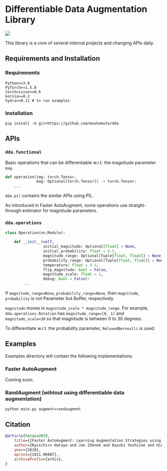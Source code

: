 # Differentiable Data Augmentation Library

![](https://github.com/moskomule/dda/workflows/pytest/badge.svg)

This library is a core of several internal projects and changing APIs daily.

## Requirements and Installation

### Requirements

```
Python>=3.8
PyTorch>=1.5.0
torchvision>=0.6
kornia>=0.2
hydra>=0.11 # to run examples
```

### Installation

```
pip install -U git+https://github.com/moskomule/dda
```

## APIs

### `dda.functional`

Basic operations that can be differentiable w.r.t. the magnitude parameter `mag`.

```python
def operation(img: torch.Tensor,
              mag: Optional[torch.Tensor]) -> torch.Tensor:
    ...
```

`dda.pil` contains the similar APIs using PIL.

As introduced in Faster AutoAugment, some operations use straight-through estimator for magnitude parameters.

### `dda.operations`

```python
class Operation(nn.Module):
   
    def __init__(self,
                 initial_magnitude: Optional[float] = None,
                 initial_probability: float = 0.5,
                 magnitude_range: Optional[Tuple[float, float]] = None,
                 probability_range: Optional[Tuple[float, float]] = None,
                 temperature: float = 0.1,
                 flip_magnitude: bool = False,
                 magnitude_scale: float = 1,
                 debug: bool = False):
        ...
```

If `magnitude_range=None`, `probability_range=None`, then `magnitude`, `probability` is not Parameter but Buffer, respectively.

`magnitude` moves in `magnitude_scale * magnitude_range`. 
For example, `dda.operations.Rotation` has `magnitude_range=[0, 1]` and `magnitude_scale=30` so that magnitude is between 0 to 30 degrees. 

To differentiate w.r.t. the probability parameter, `RelaxedBernoulli` is used.

## Examples

Examples directory will contain the following implementations:

### Faster AutoAugment

Coming soon.

### RandAugment (wihtout using differentiable data augmentation)

```shell script
python main.py augment=randaugmnet
```

## Citation

```bibtex
@article{hataya2019,
    title={{Faster AutoAugment: Learning Augmentation Strategies using Backpropagation}},
    author={Ryuichiro Hataya and Jan Zdenek and Kazuki Yoshizoe and Hideki Nakayama},
    year={2019},
    eprint={1911.06987},
    archivePrefix={arXiv},
}
```